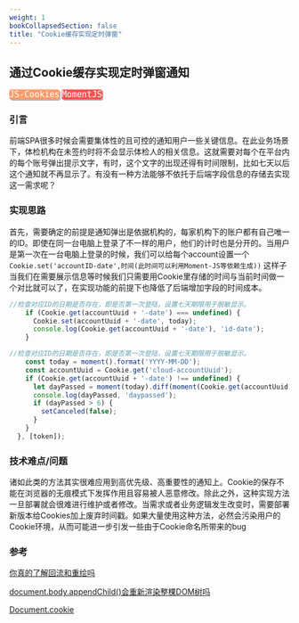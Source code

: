 ```yaml
---
weight: 1
bookCollapsedSection: false
title: "Cookie缓存实现定时弹窗"
---
```

## **通过Cookie缓存实现定时弹窗通知**

<kbd style='background-color:#FF9B6A;box-shadow:2px 2px rgba(0,0,0,0.3); color:white; border-color:#FF9B6A; border-radius: 4px; font-size: 15px'>JS-Cookies</kbd> <kbd style='background-color:#FF5151;box-shadow:2px 2px rgba(0,0,0,0.3); color:white; border-color:#FF5151; border-radius: 4px ; font-size: 15px'>MomentJS</kbd>



### **引言**

​	前端SPA很多时候会需要集体性的且可控的通知用户一些关键信息。在此业务场景下，体检机构在未签约时将不会显示体检人的相关信息。这就需要对每个在平台内的每个账号弹出提示文字，有时，这个文字的出现还得有时间限制，比如七天以后这个通知就不再显示了。有没有一种方法能够不依托于后端字段信息的存储去实现这一需求呢？

### **实现思路**

​	首先，需要确定的前提是通知弹出是依据机构的，每家机构下的账户都有自己唯一的ID。即使在同一台电脑上登录了不一样的用户，他们的计时也是分开的。当用户是第一次在一台电脑上登录的时候，我们可以给每个account设置一个`Cookie.set('accountID-date',时间(此时间可以利用Moment-JS等依赖生成))` 这样子当我们在需要展示信息等时候我们只需要用Cookie里存储的时间与当前时间做一个对比就可以了，在实现功能的前提下也降低了后端增加字段的时间成本。

```js
//检查对应ID的日期是否存在，即是否第一次登陆，设置七天期限用于脱敏显示。
    if (Cookie.get(accountUuid + '-date') === undefined) {
      Cookie.set(accountUuid + '-date', today);
      console.log(Cookie.get(accountUuid + '-date'), 'id-date');
    }
```

```js
//检查对应ID的日期是否存在，即是否第一次登陆，设置七天期限用于脱敏显示。
    const today = moment().format('YYYY-MM-DD');
    const accountUuid = Cookie.get('cloud-accountUuid');
    if (Cookie.get(accountUuid + '-date') !== undefined) {
      let dayPassed = moment(today).diff(moment(Cookie.get(accountUuid + '-date')), 'days');
      console.log(dayPassed, 'daypassed');
      if (dayPassed > 6) {
        setCanceled(false);
      }
    }
  }, [token]);
```

### **技术难点/问题**

​	诸如此类的方法其实很难应用到高优先级、高重要性的通知上。Cookie的保存不能在浏览器的无痕模式下发挥作用且容易被人恶意修改。除此之外，这种实现方法一旦部署就会很难进行维护或者修改。当需求或者业务逻辑发生改变时，需要部署新版本给Cookies加上废弃时间戳。如果大量使用这种方法，必然会污染用户的Cookie环境，从而可能进一步引发一些由于Cookie命名所带来的bug

### **参考**

[你真的了解回流和重绘吗](https://segmentfault.com/a/1190000017329980)

[document.body.appendChild()会重新渲染整棵DOM树吗](https://segmentfault.com/q/1010000013551201)

[Document.cookie](https://developer.mozilla.org/en-US/docs/Web/API/Document/cookie#read_all_cookies_accessible_from_this_location)









